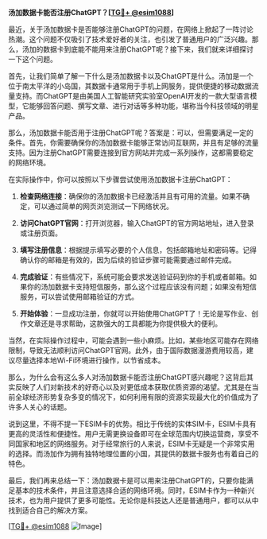 **汤加数据卡能否注册ChatGPT？[[TG💪+ @esim1088](https://t.me/s/esim1088)]**

最近，关于汤加数据卡是否能够注册ChatGPT的问题，在网络上掀起了一阵讨论热潮。这个问题不仅吸引了技术爱好者的关注，也引发了普通用户的广泛兴趣。那么，汤加的数据卡到底能不能用来注册ChatGPT呢？接下来，我们就来详细探讨一下这个问题。

首先，让我们简单了解一下什么是汤加数据卡以及ChatGPT是什么。汤加是一个位于南太平洋的小岛国，其数据卡通常用于手机上网服务，提供便捷的移动数据流量支持。而ChatGPT是由美国人工智能研究实验室OpenAI开发的一款大型语言模型，它能够回答问题、撰写文章、进行对话等多种功能，堪称当今科技领域的明星产品。

那么，汤加数据卡能否用于注册ChatGPT呢？答案是：可以，但需要满足一定的条件。首先，你需要确保你的汤加数据卡能够正常访问互联网，并且有足够的流量支持。因为注册ChatGPT需要连接到官方网站并完成一系列操作，这都需要稳定的网络环境。

在实际操作中，你可以按照以下步骤尝试使用汤加数据卡注册ChatGPT：

1. **检查网络连接**：确保你的汤加数据卡已经激活并且有可用的流量。如果不确定，可以通过简单的网页浏览测试一下网络状况。
   
2. **访问ChatGPT官网**：打开浏览器，输入ChatGPT的官方网站地址，进入登录或注册页面。

3. **填写注册信息**：根据提示填写必要的个人信息，包括邮箱地址和密码等。记得确认你的邮箱是有效的，因为后续的验证步骤可能需要通过邮件完成。

4. **完成验证**：有些情况下，系统可能会要求发送验证码到你的手机或者邮箱。如果你的汤加数据卡支持短信服务，那么这个过程应该没有问题；如果没有短信服务，可以尝试使用邮箱验证的方式。

5. **开始体验**：一旦成功注册，你就可以开始使用ChatGPT了！无论是写作业、创作文章还是寻求帮助，这款强大的工具都能为你提供极大的便利。

当然，在实际操作过程中，可能会遇到一些小麻烦。比如，某些地区可能存在网络限制，导致无法顺利访问ChatGPT官网。此外，由于国际数据漫游费用较高，建议尽量选择本地Wi-Fi环境进行操作，以节省成本。

那么，为什么会有这么多人对汤加数据卡能否注册ChatGPT感兴趣呢？这背后其实反映了人们对新技术的好奇心以及对更低成本获取优质资源的渴望。尤其是在当前全球经济形势复杂多变的情况下，如何利用有限的资源实现最大化的价值成为了许多人关心的话题。

说到这里，不得不提一下ESIM卡的优势。相比于传统的实体SIM卡，ESIM卡具有更高的灵活性和便捷性。用户无需更换设备即可在全球范围内切换运营商，享受不同国家和地区的网络服务。对于经常旅行的人来说，ESIM卡无疑是一个非常实用的选择。而汤加作为拥有独特地理位置的小国，其提供的数据卡服务也有着自己的特色。

最后，我们再来总结一下：汤加数据卡是可以用来注册ChatGPT的，只要你能满足基本的技术条件，并且注意选择合适的网络环境。同时，ESIM卡作为一种新兴技术，也为用户提供了更多可能性。无论你是科技达人还是普通用户，都可以从中找到适合自己的解决方案。

[[TG💪+ @esim1088](https://t.me/s/esim1088) ![Image](https://i.postimg.cc/4NQfJmqS/Snipaste-2025-05-13-00-14-12.png)]